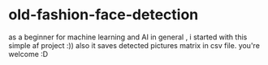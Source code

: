 # old-fashion-face-detection
as a beginner for machine learning and AI in general , i started with this simple af project :)) also it saves detected pictures matrix in csv file. you're welcome :D
